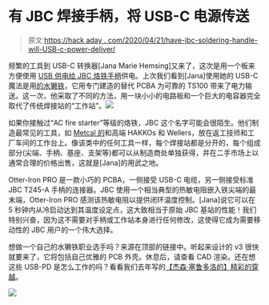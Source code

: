 # 有 JBC 焊接手柄，将 USB-C 电源传送

> 原文:[https://hack aday . com/2020/04/21/have-jbc-soldering-handle-will-USB-c-power-deliver/](https://hackaday.com/2020/04/21/have-jbc-soldering-handle-will-usb-c-power-deliver/)

频繁的工具到 USB-C 转换器[Jana Marie Hemsing]又来了，这次是用一个板来方便使用 [USB 供电给 JBC 烙铁手柄](https://twitter.com/_Jana_Marie/status/1249374621775912960)供电。上次我们看到[Jana]使用她的 USB-C 魔法是用[的水獭铁](https://hackaday.com/2019/12/26/adding-usb-c-to-the-ts100-but-not-how-you-think/)，它用专门建造的替代 PCBA 为可靠的 TS100 带来了电力输送。这一次，他采取了不同的方法，用一块小小的电路板和一个巨大的电容器完全取代了传统焊接站的“工作站”。![](../Images/f6e492a89ffc44183382fd92fa490e60.png)

如果你接触过“AC fire starter”等级的烙铁，JBC 这个名字可能会很陌生。他们制造最常见的工具，如 [Metcal 的](http://www.okinternational.com/metcal/english/globalnavigation/products/hand-soldering-systems)和高端 HAKKOs 和 Wellers，放在返工技师和工厂车间的工作台上。像该类中的任何工具一样，每个焊接站都是分开的，每个组成部分(尖端、手柄、基座、支架等)都可以从制造商处单独获得，并在二手市场上以通常合理的价格出售，这就是[Jana]的用武之地。

Otter-Iron PRO 是一款小巧的 PCBA，一侧接受 USB-C 电缆，另一侧接受标准 JBC T245-A 手柄的连接器。JBC 使用一个相当典型的热敏电阻嵌入铁尖端的最末端，Otter-Iron PRO 感测该热敏电阻以提供闭环温度控制。[Jana]说它可以在 5 秒钟内从冷启动达到其温度设定点，这大致相当于原始 JBC 基站的性能！我们特别兴奋，因为这不需要对手柄或工作站本身进行任何修改，这使得它成为需要移动性的 JBC 用户的一个伟大选择。

想做一个自己的水獭铁职业选手吗？来源在顶部的链接中。听起来设计的 v3 很快就要来了，它将包括自己优雅的 PCB 外壳。休息后，请查看 CAD 渲染。还在想这些 USB-PD 是怎么工作的吗？看看我们去年写的[【杰森·塞鲁多洛的】精彩的穿越](https://hackaday.com/2018/08/17/the-wonderful-world-of-usb-type-c/)。

![](../Images/0ce827566f458f3026d80b19c606c42a.png)